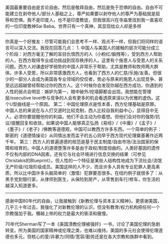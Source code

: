 美国最重要自由是言论自由，然后是敬拜自由，然后是免于恐惧的自由。自由不可能建立在剥夺他人/部分人基础之上，尊严如果要以剥夺他人的尊严为基础就是屈辱和恐惧。我不是印度人，也不是印度教徒，但我很高兴在寺庙里找到我一直喜欢的一位印度教神Sai Baba。世界只有一个真神，其显现给众人却是多样

---

你真是一个好推友：尽管可能我们会思考不一样、观点不一样，但我们将同样的语言可以深入交流。我现在回答几点： 1. 中国人与美国人的接触的层次可能分成三个阶段：对西方毫无了解的盲目仇恨西方的人（小粉红/脑残等），受到西方人帮助的人，在西方取得专业成功挑战到现存秩序的人。这里有个施恩人与受恩人的关系问题。西方人对谦虚好学弱势的中国人非常乐于帮助，尤其是教师和牧师两大群体。许多人受恩，所以非常感激西方人，也看到了西方人的仁慈/乐施/友善。但很少的一部分人会成为美国各专业领域的佼佼者，势必与原来的施恩人出现竞争、甚至远远超越曾经帮助过你的西方人。这个时候你会发现你越在西方成功，你遇到的人性的弱点会明显：嫉妒为第一，暗中破外/挖墙脚都会出现。我想能在管理层/executive level参与竞争的人会有更多的机会看透原来误以为优雅的虚伪。这个U型曲线是一个原因。 第二：中国伦理原点是性本善，西方伦理基础是原罪。中国人总的来说在与人打交道时比较克制，西人比较自我利益中心，显得目中无人，必须你要提醒他你的利益。他们不会主动为你着想。但他们会对你的强势/抗议/提醒回复和收敛。如果说中国人能够真正弘扬《易经》/《中庸》/《孟子》/《墨子》/《老子》/佛教等道德观，中国可以教西方许多东西。一个简单的例子：斯密的《道德情操论》从同情出发而孟子的五心则早于西方现代伦理奠基著作近两千年。 第三：西方人的普遍道德的规范是基于民主制度/自由市场/法治国家的保障和培育的。中国人的道德堕落许多是由于政权/制度扭曲的。人类好基因的遗传不仅有内部的DNA因素，还有它与社会环境进行信息交换的结果（可参见Christakis的Blueprint）。但人性的一个特征是某些人结构性地成为下流社会/流氓无产阶级/垃圾阶级成员。美国这样的人不少，而且许多人具有专业犯罪人更高素质，所以比中国许多头脑简单的（激情）犯罪要恶很多。在纽约例子就很多了：从黑手党到银行家，从律师到医生，从保险到房产，从零售到车行/修车，你生活的越深入知道更多。



---

感谢中国80年代的自由，让我接触到《新教伦理与资本主义精神》。更感谢美国，几乎三十年过去，我强化了对新教伦理的认识，但没有教育/权力机构把任何一个宗教强加于我。僭越上帝的权力是最大的亵渎和傲慢。

70年代Sherman写了一本《美国清教伦理被强奸》一书，讨论了美国伦理的急剧转变。所为美国的国家精神或伦理之类，也难以维持。美国的多元社会使得伦理道德也多元，但核心的爱/非暴力/同情/宽容/勤劳还是在各大宗教和族群中看到。